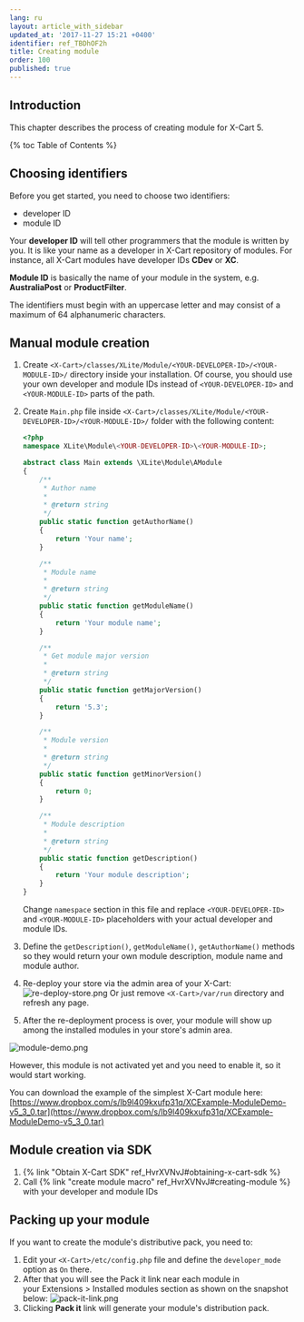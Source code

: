 ```yaml
---
lang: ru
layout: article_with_sidebar
updated_at: '2017-11-27 15:21 +0400'
identifier: ref_TBDhOF2h
title: Creating module
order: 100
published: true
---
```

## Introduction

This chapter describes the process of creating module for X-Cart 5.

{% toc Table of Contents %}

## Choosing identifiers

Before you get started, you need to choose two identifiers:
*   developer ID 
*   module ID

Your **developer ID** will tell other programmers that the module is written by you. It is like your name as a developer in X-Cart repository of modules. For instance, all X-Cart modules have developer IDs **CDev** or **XC**.

**Module ID** is basically the name of your module in the system, e.g. **AustraliaPost** or **ProductFilter**.

The identifiers must begin with an uppercase letter and may consist of a maximum of 64 alphanumeric characters.

## Manual module creation

1.  Create `<X-Cart>/classes/XLite/Module/<YOUR-DEVELOPER-ID>/<YOUR-MODULE-ID>/` directory inside your installation. Of course, you should use your own developer and module IDs instead of `<YOUR-DEVELOPER-ID>` and `<YOUR-MODULE-ID>` parts of the path.
2.  Create `Main.php` file inside `<X-Cart>/classes/XLite/Module/<YOUR-DEVELOPER-ID>/<YOUR-MODULE-ID>/` folder with the following content: 

    ```php
    <?php
    namespace XLite\Module\<YOUR-DEVELOPER-ID>\<YOUR-MODULE-ID>;

    abstract class Main extends \XLite\Module\AModule
    {
        /**
         * Author name
         *
         * @return string
         */
        public static function getAuthorName()
        {
            return 'Your name';
        }

        /**
         * Module name
         *
         * @return string
         */
        public static function getModuleName()
        {
            return 'Your module name';
        }

        /**
         * Get module major version
         *
         * @return string
         */
        public static function getMajorVersion()
        {
            return '5.3';
        }

        /**
         * Module version
         *
         * @return string
         */
        public static function getMinorVersion()
        {
            return 0;
        }

        /**
         * Module description
         *
         * @return string
         */
        public static function getDescription()
        {
            return 'Your module description';
        }
    }
    ```

    Change `namespace` section in this file and replace `<YOUR-DEVELOPER-ID>` and `<YOUR-MODULE-ID>` placeholders with your actual developer and module IDs.
3.  Define the `getDescription()`, `getModuleName()`, `getAuthorName()` methods so they would return your own module description, module name and module author.
4.  Re-deploy your store via the admin area of your X-Cart:
![re-deploy-store.png]({{site.baseurl}}/attachments/ref_TBDhOF2h/re-deploy-store.png)
Or just remove `<X-Cart>/var/run` directory and refresh any page.
5.  After the re-deployment process is over, your module will show up among the installed modules in your store's admin area.

![module-demo.png]({{site.baseurl}}/attachments/ref_TBDhOF2h/module-demo.png)


However, this module is not activated yet and you need to enable it, so it would start working.

You can download the example of the simplest X-Cart module here:
[https://www.dropbox.com/s/lb9l409kxufp31q/XCExample-ModuleDemo-v5_3_0.tar](https://www.dropbox.com/s/lb9l409kxufp31q/XCExample-ModuleDemo-v5_3_0.tar)

## Module creation via SDK

1.  {% link "Obtain X-Cart SDK" ref_HvrXVNvJ#obtaining-x-cart-sdk %}
2.  Call {% link "create module macro" ref_HvrXVNvJ#creating-module %} with your developer and module IDs

## Packing up your module

If you want to create the module's distributive pack, you need to:
1.  Edit your `<X-Cart>/etc/config.php` file and define the `developer_mode` option as `On` there.
2.  After that you will see the Pack it link near each module in your Extensions > Installed modules section as shown on the snapshot below:
    ![pack-it-link.png]({{site.baseurl}}/attachments/ref_TBDhOF2h/pack-it-link.png)
3.  Clicking **Pack it** link will generate your module's distribution pack.
